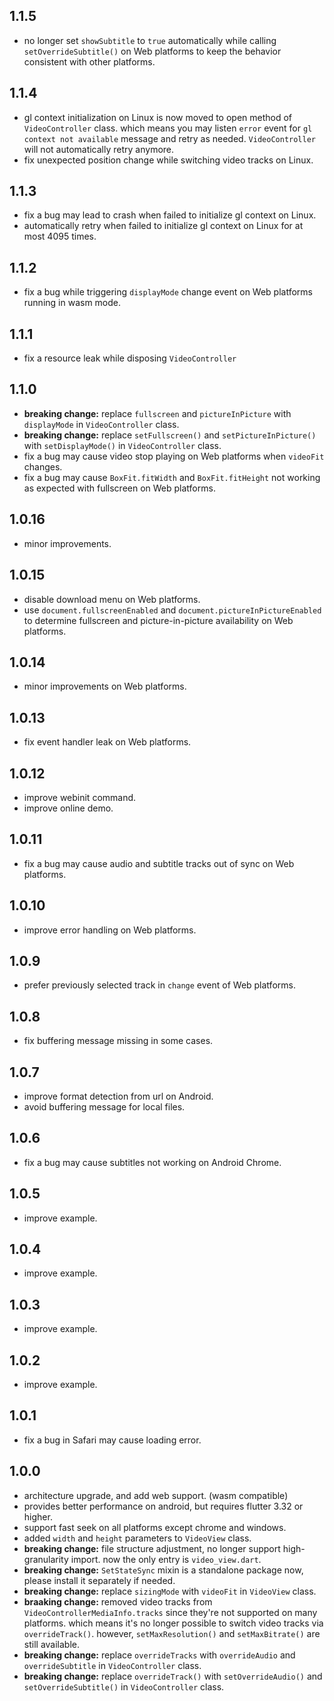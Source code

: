 ## 1.1.5
- no longer set `showSubtitle` to `true` automatically while calling `setOverrideSubtitle()` on Web platforms to keep the behavior consistent with other platforms.

## 1.1.4
- gl context initialization on Linux is now moved to open method of `VideoController` class. which means you may listen `error` event for `gl context not available` message and retry as needed. `VideoController` will not automatically retry anymore.
- fix unexpected position change while switching video tracks on Linux.

## 1.1.3
- fix a bug may lead to crash when failed to initialize gl context on Linux.
- automatically retry when failed to initialize gl context on Linux for at most 4095 times.

## 1.1.2
- fix a bug while triggering `displayMode` change event on Web platforms running in wasm mode. 

## 1.1.1
- fix a resource leak while disposing `VideoController`

## 1.1.0
- **breaking change:** replace `fullscreen` and `pictureInPicture` with `displayMode` in `VideoController` class.
- **breaking change:** replace `setFullscreen()` and `setPictureInPicture()` with `setDisplayMode()` in `VideoController` class.
- fix a bug may cause video stop playing on Web platforms when `videoFit` changes.
- fix a bug may cause `BoxFit.fitWidth` and `BoxFit.fitHeight` not working as expected with fullscreen on Web platforms.

## 1.0.16
- minor improvements.

## 1.0.15
- disable download menu on Web platforms.
- use `document.fullscreenEnabled` and `document.pictureInPictureEnabled` to determine fullscreen and picture-in-picture availability on Web platforms.

## 1.0.14
- minor improvements on Web platforms.

## 1.0.13
- fix event handler leak on Web platforms.

## 1.0.12
- improve webinit command.
- improve online demo.

## 1.0.11
- fix a bug may cause audio and subtitle tracks out of sync on Web platforms.

## 1.0.10
- improve error handling on Web platforms.

## 1.0.9
- prefer previously selected track in `change` event of Web platforms.

## 1.0.8
- fix buffering message missing in some cases.

## 1.0.7
- improve format detection from url on Android.
- avoid buffering message for local files.

## 1.0.6
- fix a bug may cause subtitles not working on Android Chrome.

## 1.0.5
- improve example.

## 1.0.4
- improve example.

## 1.0.3
- improve example.

## 1.0.2
- improve example.

## 1.0.1
- fix a bug in Safari may cause loading error.

## 1.0.0
- architecture upgrade, and add web support. (wasm compatible)
- provides better performance on android, but requires flutter 3.32 or higher.
- support fast seek on all platforms except chrome and windows.
- added `width` and `height` parameters to `VideoView` class.
- **breaking change:** file structure adjustment, no longer support high-granularity import. now the only entry is `video_view.dart`.
- **breaking change:** `SetStateSync` mixin is a standalone package now, please install it separately if needed.
- **breaking change:** replace `sizingMode` with `videoFit` in `VideoView` class.
- **braaking change:** removed video tracks from `VideoControllerMediaInfo.tracks` since they're not supported on many platforms. which means it's no longer possible to switch video tracks via `overrideTrack()`. however, `setMaxResolution()` and `setMaxBitrate()` are still available.
- **breaking change:** replace `overrideTracks` with `overrideAudio` and `overrideSubtitle` in `VideoController` class.
- **breaking change:** replace `overrideTrack()` with `setOverrideAudio()` and `setOverrideSubtitle()` in `VideoController` class.